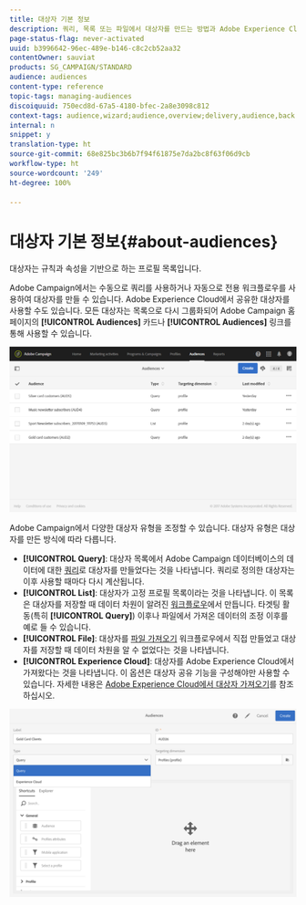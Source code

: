 ```yaml
---
title: 대상자 기본 정보
description: 쿼리, 목록 또는 파일에서 대상자를 만드는 방법과 Adobe Experience Cloud에서 대상자를 가져오는 방법을 알아봅니다.
page-status-flag: never-activated
uuid: b3996642-96ec-489e-b146-c8c2cb52aa32
contentOwner: sauviat
products: SG_CAMPAIGN/STANDARD
audience: audiences
content-type: reference
topic-tags: managing-audiences
discoiquuid: 750ecd8d-67a5-4180-bfec-2a8e3098c812
context-tags: audience,wizard;audience,overview;delivery,audience,back
internal: n
snippet: y
translation-type: ht
source-git-commit: 68e825bc3b6b7f94f61875e7da2bc8f63f06d9cb
workflow-type: ht
source-wordcount: '249'
ht-degree: 100%

---
```



# 대상자 기본 정보{#about-audiences}

대상자는 규칙과 속성을 기반으로 하는 프로필 목록입니다.

Adobe Campaign에서는 수동으로 쿼리를 사용하거나 자동으로 전용 워크플로우를 사용하여 대상자를 만들 수 있습니다. Adobe Experience Cloud에서 공유한 대상자를 사용할 수도 있습니다. 모든 대상자는 목록으로 다시 그룹화되어 Adobe Campaign 홈페이지의 **[!UICONTROL Audiences]** 카드나 **[!UICONTROL Audiences]** 링크를 통해 사용할 수 있습니다.

![](assets/audience_1.png)

Adobe Campaign에서 다양한 대상자 유형을 조정할 수 있습니다. 대상자 유형은 대상자를 만든 방식에 따라 다릅니다.

* **[!UICONTROL Query]**: 대상자 목록에서 Adobe Campaign 데이터베이스의 데이터에 대한 [쿼리](../../automating/using/editing-queries.md#about-query-editor)로 대상자를 만들었다는 것을 나타냅니다. 쿼리로 정의한 대상자는 이후 사용할 때마다 다시 계산됩니다.
* **[!UICONTROL List]**: 대상자가 고정 프로필 목록이라는 것을 나타냅니다. 이 목록은 대상자를 저장할 때 데이터 차원이 알려진 [워크플로우](../../automating/using/get-started-workflows.md)에서 만듭니다. 타겟팅 활동(특히 **[!UICONTROL Query]**) 이후나 파일에서 가져온 데이터의 조정 이후를 예로 들 수 있습니다.
* **[!UICONTROL File]**: 대상자를 [파일 가져오기](../../automating/using/load-file.md) 워크플로우에서 직접 만들었고 대상자를 저장할 때 데이터 차원을 알 수 없었다는 것을 나타냅니다.
* **[!UICONTROL Experience Cloud]**: 대상자를 Adobe Experience Cloud에서 가져왔다는 것을 나타냅니다. 이 옵션은 대상자 공유 기능을 구성해야만 사용할 수 있습니다. 자세한 내용은 [Adobe Experience Cloud에서 대상자 가져오기](../../integrating/using/sharing-audiences-with-audience-manager-or-people-core-service.md#importing-an-audience)를 참조하십시오.

![](assets/audience_type_selection.png)
